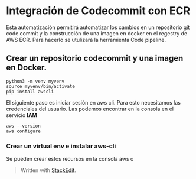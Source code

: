 

# Integración de Codecommit con ECR

Esta automatización permitirá automatizar los cambios en un repositorio  git code commit y la construcción de una imagen en docker en el regestry de AWS ECR. Para hacerlo se utulizará la herramienta Code pipeline.

## Crear un repositorio codecommit y una imagen en Docker.
```
python3 -m venv myvenv
source myvenv/bin/activate
pip install awscli
```
El siguiente paso es iniciar sesión en aws cli. Para esto necesitamos las credenciales del usuario. Las podemos encontrar en la consola en el servicio **IAM** 

```
aws --version
aws configure 
```
### Crear un virtual env e instalar aws-cli 
Se pueden crear estos recursos en la consola aws o 
> Written with [StackEdit](https://stackedit.io/).
<!--stackedit_data:
eyJoaXN0b3J5IjpbMTYxODkzODI3MCwxNTM5MTI1NTgzLDg1Nz
kzMjIxMV19
-->